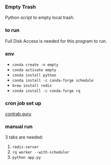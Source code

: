 ### Empty Trash

Python script to empty local trash.

### to run

Full Disk Access is needed for this program to run.

### env

- `conda create -n empty`
- `conda activate empty`
- `conda install python`
- `conda install -c conda-forge schedule`
- `brew install redis`
- `conda install -c conda-forge rq`

### cron job set up

[contrab.guru](https://crontab.guru/)

### manual run

3 tabs are needed: 

1. `redis-server`
2. `rq worker --with-scheduler`
3. `python app.py`